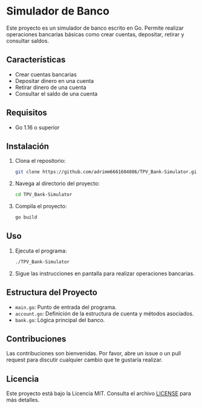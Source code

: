 # Simulador de Banco

Este proyecto es un simulador de banco escrito en Go. Permite realizar operaciones bancarias básicas como crear cuentas, depositar, retirar y consultar saldos.

## Características

- Crear cuentas bancarias
- Depositar dinero en una cuenta
- Retirar dinero de una cuenta
- Consultar el saldo de una cuenta

## Requisitos

- Go 1.16 o superior

## Instalación

1. Clona el repositorio:
    ```sh
    git clone https://github.com/adrimm6661604086/TPV_Bank-Simulator.git
    ```
2. Navega al directorio del proyecto:
    ```sh
    cd TPV_Bank-Simulator
    ```
3. Compila el proyecto:
    ```sh
    go build
    ```

## Uso

1. Ejecuta el programa:
    ```sh
    ./TPV_Bank-Simulator
    ```
2. Sigue las instrucciones en pantalla para realizar operaciones bancarias.

## Estructura del Proyecto

- `main.go`: Punto de entrada del programa.
- `account.go`: Definición de la estructura de cuenta y métodos asociados.
- `bank.go`: Lógica principal del banco.

## Contribuciones

Las contribuciones son bienvenidas. Por favor, abre un issue o un pull request para discutir cualquier cambio que te gustaría realizar.

## Licencia

Este proyecto está bajo la Licencia MIT. Consulta el archivo [LICENSE](LICENSE) para más detalles.